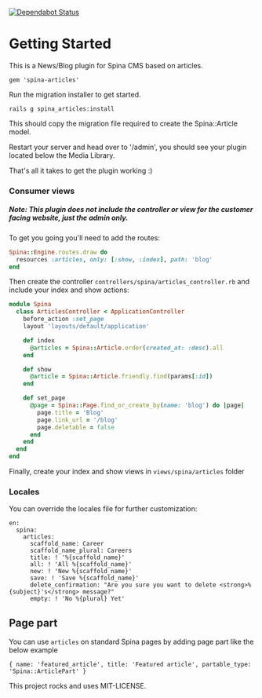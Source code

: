 [![Dependabot Status](https://api.dependabot.com/badges/status?host=github&repo=dankmitchell/spina-articles)](https://dependabot.com)

# Getting Started

This is a News/Blog plugin for Spina CMS based on articles.

```
gem 'spina-articles'
```

Run the migration installer to get started.

```
rails g spina_articles:install
```

This should copy the migration file required to create the Spina::Article model.

Restart your server and head over to '/admin', you should see your plugin located below the Media Library.

That's all it takes to get the plugin working :)

### Consumer views

##### Note: This plugin does not include the controller or view for the customer facing website, just the admin only.

To get you going you'll need to add the routes:

```ruby
Spina::Engine.routes.draw do
  resources :articles, only: [:show, :index], path: 'blog'
end
```

Then create the controller `controllers/spina/articles_controller.rb` and include your index and show actions:

```ruby
module Spina
  class ArticlesController < ApplicationController
    before_action :set_page
    layout 'layouts/default/application'

    def index
      @articles = Spina::Article.order(created_at: :desc).all
    end

    def show
      @article = Spina::Article.friendly.find(params[:id])
    end

    def set_page
      @page = Spina::Page.find_or_create_by(name: 'blog') do |page|
        page.title = 'Blog'
        page.link_url = '/blog'
        page.deletable = false
      end
    end
  end
end
```

Finally, create your index and show views in `views/spina/articles` folder

### Locales

You can override the locales file for further customization:

```
en:
  spina:
    articles:
      scaffold_name: Career
      scaffold_name_plural: Careers
      title: ! '%{scaffold_name}'
      all: ! 'All %{scaffold_name}'
      new: ! 'New %{scaffold_name}'
      save: ! 'Save %{scaffold_name}'
      delete_confirmation: "Are you sure you want to delete <strong>%{subject}'s</strong> message?"
      empty: ! 'No %{plural} Yet'
```

## Page part

You can use `articles` on standard Spina pages by adding page part like the below example

```
{ name: 'featured_article', title: 'Featured article', partable_type: 'Spina::ArticlePart' }
```

This project rocks and uses MIT-LICENSE.
